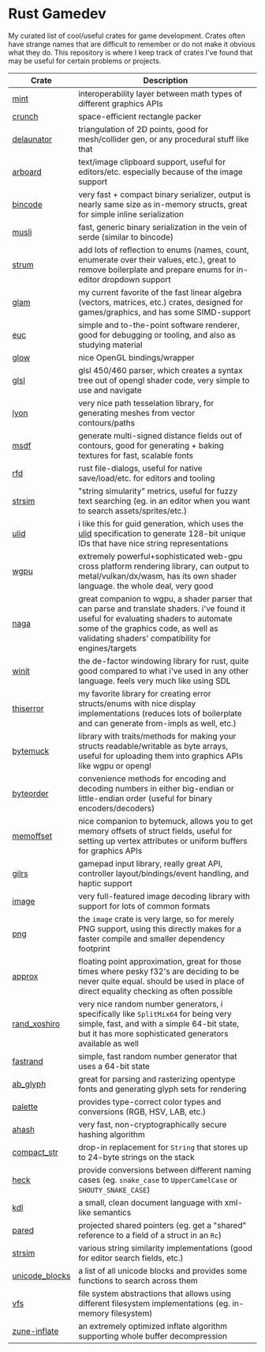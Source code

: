 # Rust Gamedev
My curated list of cool/useful crates for game development. Crates often have strange names that are difficult to remember or do not make it obvious what they do. This repository is where I keep track of crates I've found that may be useful for certain problems or projects.

| Crate | Description |
| ----- | ----------- |
| [mint](https://crates.io/crates/mint) | interoperability layer between math types of different graphics APIs |
| [crunch](https://crates.io/crates/crunch) | space-efficient rectangle packer |
| [delaunator](https://crates.io/crates/delaunator) | triangulation of 2D points, good for mesh/collider gen, or any procedural stuff like that |
| [arboard](https://crates.io/crates/arboard) | text/image clipboard support, useful for editors/etc. especially because of the image support |
| [bincode](https://crates.io/crates/bincode) | very fast + compact binary serializer, output is nearly same size as in-memory structs, great for simple inline serialization |
| [musli](https://crates.io/crates/musli) | fast, generic binary serialization in the vein of serde (similar to bincode) |
| [strum](https://crates.io/crates/strum) | add lots of reflection to enums (names, count, enumerate over their values, etc.), great to remove boilerplate and prepare enums for in-editor dropdown support |
| [glam](https://crates.io/crates/glam) | my current favorite of the fast linear algebra (vectors, matrices, etc.) crates, designed for games/graphics, and has some SIMD-support |
| [euc](https://crates.io/crates/euc) | simple and to-the-point software renderer, good for debugging or tooling, and also as studying material |
| [glow](https://crates.io/crates/glow) | nice OpenGL bindings/wrapper |
| [glsl](https://crates.io/crates/glsl) | glsl 450/460 parser, which creates a syntax tree out of opengl shader code, very simple to use and navigate |
| [lyon](https://crates.io/crates/lyon) | very nice path tesselation library, for generating meshes from vector contours/paths |
| [msdf](https://crates.io/crates/msdf) | generate multi-signed distance fields out of contours, good for generating + baking textures for fast, scalable fonts |
| [rfd](https://crates.io/crates/rfd) | rust file-dialogs, useful for native save/load/etc. for editors and tooling |
| [strsim](https://crates.io/crates/strsim) | "string simularity" metrics, useful for fuzzy text searching (eg. in an editor when you want to search assets/sprites/etc.) |
| [ulid](https://crates.io/crates/ulid) | i like this for guid generation, which uses the [ulid](https://github.com/ulid/spec) specification to generate 128-bit unique IDs that have nice string representations |
| [wgpu](https://crates.io/crates/wgpu) | extremely powerful+sophisticated web-gpu cross platform rendering library, can output to metal/vulkan/dx/wasm, has its own shader language. the whole deal, very good |
| [naga](https://github.com/gfx-rs/naga) | great companion to wgpu, a shader parser that can parse and translate shaders. i've found it useful for evaluating shaders to automate some of the graphics code, as well as validating shaders' compatibility for engines/targets |
| [winit](https://crates.io/crates/winit) | the de-factor windowing library for rust, quite good compared to what i've used in any other language. feels very much like using SDL |
| [thiserror](https://crates.io/crates/thiserror) | my favorite library for creating error structs/enums with nice display implementations (reduces lots of boilerplate and can generate from-impls as well, etc.) |
| [bytemuck](https://crates.io/crates/bytemuck) | library with traits/methods for making your structs readable/writable as byte arrays, useful for uploading them into graphics APIs like wgpu or opengl |
| [byteorder](https://crates.io/crates/byteorder) | convenience methods for encoding and decoding numbers in either big-endian or little-endian order (useful for binary encoders/decoders) |
| [memoffset](https://crates.io/crates/memoffset) | nice companion to bytemuck, allows you to get memory offsets of struct fields, useful for setting up vertex attributes or uniform buffers for graphics APIs |
| [gilrs](https://crates.io/crates/gilrs) | gamepad input library, really great API, controller layout/bindings/event handling, and haptic support |
| [image](https://crates.io/crates/image) | very full-featured image decoding library with support for lots of common formats |
| [png](https://crates.io/crates/png) | the `image` crate is very large, so for merely PNG support, using this directly makes for a faster compile and smaller dependency footprint |
| [approx](https://crates.io/crates/approx) | floating point approximation, great for those times where pesky f32's are deciding to be never quite equal. should be used in place of direct equality checking as often possible |
| [rand_xoshiro](https://crates.io/crates/rand_xoshiro) | very nice random number generators, i specifically like `SplitMix64` for being very simple, fast, and with a simple 64-bit state, but it has more sophisticated generators available as well |
| [fastrand](https://crates.io/crates/fastrand) | simple, fast random number generator that uses a 64-bit state |
| [ab_glyph](https://crates.io/crates/ab_glyph) | great for parsing and rasterizing opentype fonts and generating glyph sets for rendering |
| [palette](https://crates.io/crates/palette) | provides type-correct color types and conversions (RGB, HSV, LAB, etc.) |
| [ahash](https://crates.io/crates/ahash) | very fast, non-cryptographically secure hashing algorithm |
| [compact_str](https://crates.io/crates/compact_str) | drop-in replacement for `String` that stores up to 24-byte strings on the stack |
| [heck](https://crates.io/crates/heck) | provide conversions between different naming cases (eg. `snake_case` to `UpperCamelCase` or `SHOUTY_SNAKE_CASE`) |
| [kdl](https://kdl.dev/) | a small, clean document language with xml-like semantics |
| [pared](https://crates.io/crates/pared) | projected shared pointers (eg. get a "shared" reference to a field of a struct in an `Rc`) |
| [strsim](https://crates.io/crates/strsim) | various string similarity implementations (good for editor search fields, etc.) |
| [unicode_blocks](https://crates.io/crates/unicode-blocks) | a list of all unicode blocks and provides some functions to search across them |
| [vfs](https://crates.io/crates/vfs) | file system abstractions that allows using different filesystem implementations (eg. in-memory filesystem) |
| [zune-inflate](https://crates.io/crates/zune-inflate) | an extremely optimized inflate algorithm supporting whole buffer decompression |
